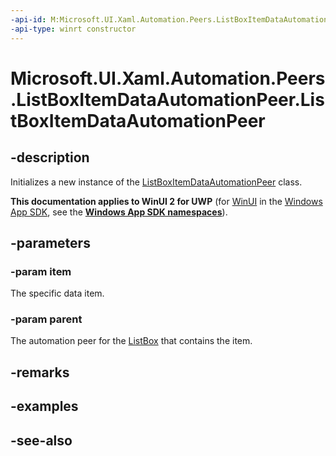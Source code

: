 ```yaml
---
-api-id: M:Microsoft.UI.Xaml.Automation.Peers.ListBoxItemDataAutomationPeer.#ctor(System.Object,Microsoft.UI.Xaml.Automation.Peers.ListBoxAutomationPeer)
-api-type: winrt constructor
---
```


<!-- Method syntax
public ListBoxItemDataAutomationPeer(System.Object item, Windows.UI.Xaml.Automation.Peers.ListBoxAutomationPeer parent)
-->

# Microsoft.UI.Xaml.Automation.Peers.ListBoxItemDataAutomationPeer.ListBoxItemDataAutomationPeer

## -description
Initializes a new instance of the [ListBoxItemDataAutomationPeer](listboxitemdataautomationpeer.md) class.

**This documentation applies to WinUI 2 for UWP** (for [WinUI](/windows/apps/winui/winui3/) in the [Windows App SDK](/windows/apps/windows-app-sdk/), see the **[Windows App SDK namespaces](/windows/windows-app-sdk/api/winrt/)**).

## -parameters
### -param item
The specific data item.

### -param parent
The automation peer for the [ListBox](../microsoft.ui.xaml.controls/listbox.md) that contains the item.

## -remarks

## -examples

## -see-also
